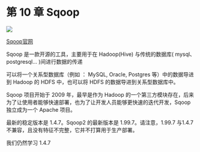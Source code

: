 # 第 10 章 Sqoop

![](http://lizhenchao.oss-cn-shenzhen.aliyuncs.com/1540456829.png-atguiguText)

[Sqoop官网](http://sqoop.apache.org/)

Sqoop 是一款开源的工具，<my>主要用于在 Hadoop(Hive) 与传统的数据库( mysql、postgresql... )间进行数据的传递</my>

可以将一个关系型数据库（例如 ： MySQL, Oracle, Postgres 等）中的数据导进到 Hadoop 的 HDFS 中，也可以将 HDFS 的数据导进到关系型数据库中。

Sqoop 项目开始于 2009 年，最早是作为 Hadoop 的一个第三方模块存在，后来为了让使用者能够快速部署，也为了让开发人员能够更快速的迭代开发，Sqoop 独立成为一个 Apache 项目。

最新的稳定版本是 1.4.7。Sqoop2 的最新版本是 1.99.7。请注意，1.99.7 与1.4.7 不兼容，且没有特征不完整，它并不打算用于生产部署。

我们仍然学习 1.4.7
